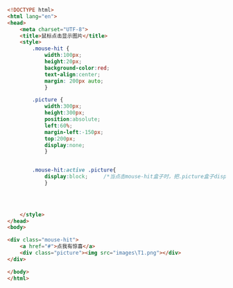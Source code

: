 
<BlogInfo id="94" title="67.鼠标点击显示图片" author="白日梦想猿" pv=0 read_times=0 pre_cost_time="0分41秒" category="css学习" tag_list="['css学习']" create_time="2020.07.26 15:04:02" update_time="2020.07.26 16:39:24" />

```html
<!DOCTYPE html>
<html lang="en">
<head>
    <meta charset="UTF-8">
    <title>鼠标点击显示图片</title>
    <style>
        .mouse-hit {
            width:100px;
            height:20px;
            background-color:red;
            text-align:center;
            margin: 200px auto;
            }

        .picture {
            width:300px;
            height:300px;
            position:absolute;
            left:60%;
            margin-left:-150px;
            top:200px;
            display:none;
            }


        .mouse-hit:active .picture{
            display:block;     /*当点击mouse-hit盒子时，把.picture盒子display的属性值改为block，它里面的内容就能正常显示了*/
            }
        
        


    </style>
</head>
<body>

<div class="mouse-hit">
    <a href="#">点我有惊喜</a>
    <div class="picture"><img src="images\T1.png"></div>
</div>

</body>
</html>
```
